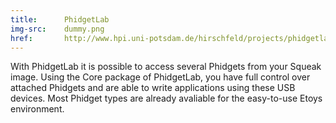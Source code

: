 ```yaml
---
title:      PhidgetLab
img-src:    dummy.png
href:       http://www.hpi.uni-potsdam.de/hirschfeld/projects/phidgetlab/
---
```

With PhidgetLab it is possible to access several Phidgets from your Squeak image. Using the Core package of PhidgetLab, you have full control over attached Phidgets and are able to write applications using these USB devices. Most Phidget types are already avaliable for the easy-to-use Etoys environment.